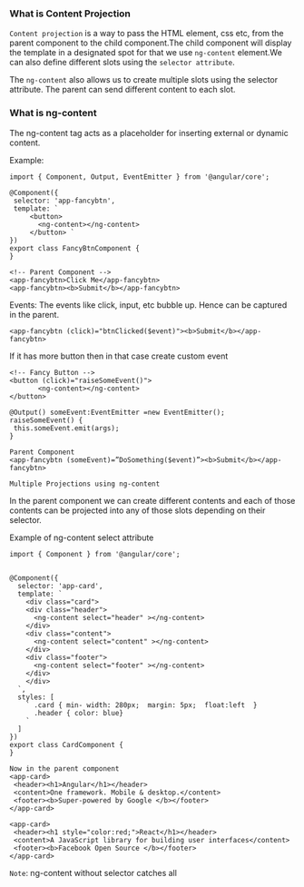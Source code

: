 ### What is Content Projection

`Content projection` is a way to pass the HTML element, css etc, from the parent component to the child component.The child component will display the template in a designated spot for that we use `ng-content` element.We can also define different slots using the `selector attribute`.

The `ng-content` also allows us to create multiple slots using the selector attribute. The parent can send different content to each slot.

### What is ng-content

The ng-content tag acts as a placeholder for inserting external or dynamic content.

Example:

```
import { Component, Output, EventEmitter } from '@angular/core';

@Component({
 selector: 'app-fancybtn',
 template: `
     <button>
       <ng-content></ng-content>
     </button> `
})
export class FancyBtnComponent {
}

<!-- Parent Component -->
<app-fancybtn>Click Me</app-fancybtn>
<app-fancybtn><b>Submit</b></app-fancybtn>
```

Events:
The events like click, input, etc bubble up. Hence can be captured in the parent.

```
<app-fancybtn (click)="btnClicked($event)"><b>Submit</b></app-fancybtn>
```

If it has more button then in that case create custom event

```
<!-- Fancy Button -->
<button (click)="raiseSomeEvent()">
       <ng-content></ng-content>
</button>

@Output() someEvent:EventEmitter =new EventEmitter();
raiseSomeEvent() {
 this.someEvent.emit(args);
}

Parent Component
<app-fancybtn (someEvent)=”DoSomething($event)”><b>Submit</b></app-fancybtn>
```

`Multiple Projections using ng-content`

In the parent component we can create different contents and each of those contents can be projected into any of those slots depending on their selector.

Example of ng-content select attribute

```
import { Component } from '@angular/core';


@Component({
  selector: 'app-card',
  template: `
    <div class="card">
    <div class="header">
      <ng-content select="header" ></ng-content>
    </div>
    <div class="content">
      <ng-content select="content" ></ng-content>
    </div>
    <div class="footer">
      <ng-content select="footer" ></ng-content>
    </div>
    </div>
  `,
  styles: [
    ` .card { min- width: 280px;  margin: 5px;  float:left  }
      .header { color: blue}
    `
  ]
})
export class CardComponent {
}

Now in the parent component
<app-card>
 <header><h1>Angular</h1></header>
 <content>One framework. Mobile & desktop.</content>
 <footer><b>Super-powered by Google </b></footer>
</app-card>

<app-card>
 <header><h1 style="color:red;">React</h1></header>
 <content>A JavaScript library for building user interfaces</content>
 <footer><b>Facebook Open Source </b></footer>
</app-card>
```

`Note`: ng-content without selector catches all
